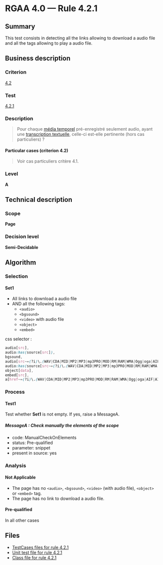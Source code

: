 # RGAA 4.0 — Rule 4.2.1

## Summary

This test consists in detecting all the links allowing to download a audio file 
and all the tags allowing to play a audio file.

## Business description

### Criterion

[4.2](https://www.numerique.gouv.fr/publications/rgaa-accessibilite/methode/criteres/#crit-4-2)

### Test

[4.2.1](https://www.numerique.gouv.fr/publications/rgaa-accessibilite/methode/criteres/#test-4-2-1)

### Description

> Pour chaque [média temporel](https://www.numerique.gouv.fr/publications/rgaa-accessibilite/methode/glossaire/#media-temporel-type-son-video-et-synchronise) pré-enregistré seulement audio, ayant une [transcription textuelle](https://www.numerique.gouv.fr/publications/rgaa-accessibilite/methode/glossaire/#transcription-textuelle-media-temporel), celle-ci est-elle pertinente (hors cas particuliers) ?

#### Particular cases (criterion 4.2)

> Voir cas particuliers critère 4.1.

### Level

**A**


## Technical description

### Scope

**Page**

### Decision level

**Semi-Decidable**


## Algorithm

### Selection

#### Set1
- All links to download a audio file
- AND all the following tags:
  - `<audio>`
  - `<bgsound>`
  - `<video>` with audio file
  - `<object>`
  - `<embed>`
  
css selector :
```css
audio[src], 
audio:has(source[src]), 
bgsound, 
audio[src~=(?i)\.(WAV|CDA|MID|MP2|MP3|mp3PRO|MOD|RM|RAM|WMA|Ogg|oga|AIF|AIFF|AA|AAC|M4A|VQF|AU|M3U|RIFF|BWF|CAF|PCM|RAW|FLAC|ALAC|AC3|ACC)] , 
audio:has(source[src~=(?i)\.(WAV|CDA|MID|MP2|MP3|mp3PRO|MOD|RM|RAM|WMA|Ogg|oga|AIF|AIFF|AA|AAC|M4A|VQF|AU|M3U|RIFF|BWF|CAF|PCM|RAW|FLAC|ALAC|AC3|ACC)]) , 
object[data],
embed[src],
a[href~=(?i)\.(WAV|CDA|MID|MP2|MP3|mp3PRO|MOD|RM|RAM|WMA|Ogg|oga|AIF|AIFF|AA|AAC|M4A|VQF|AU|M3U|RIFF|BWF|CAF|PCM|RAW|FLAC|ALAC|AC3|ACC)] 
```

### Process

#### Test1

Test whether **Set1** is not empty. If yes, raise a MessageA.

##### MessageA : Check manually the elements of the scope

- code: ManualCheckOnElements
- status: Pre-qualified
- parameter: snippet
- present in source: yes

### Analysis

#### Not Applicable

- The page has no `<audio>`, `<bgsound>`,  `<video>` (with audio file), `<object>` or `<embed>` tag.
- The page has no link to download a audio file.

#### Pre-qualified

In all other cases


## Files

- [TestCases files for rule 4.2.1](https://gitlab.com/asqatasun/Asqatasun/-/tree/master/rules/rules-rgaa4.0/src/test/resources/testcases/rgaa40/Rgaa40Rule040201/)
- [Unit test file for rule 4.2.1](https://gitlab.com/asqatasun/Asqatasun/-/blob/master/rules/rules-rgaa4.0/src/test/java/org/asqatasun/rules/rgaa40/Rgaa40Rule040201Test.java)
- [Class file for rule 4.2.1](https://gitlab.com/asqatasun/Asqatasun/-/blob/master/rules/rules-rgaa4.0/src/main/java/org/asqatasun/rules/rgaa40/Rgaa40Rule040201.java)


